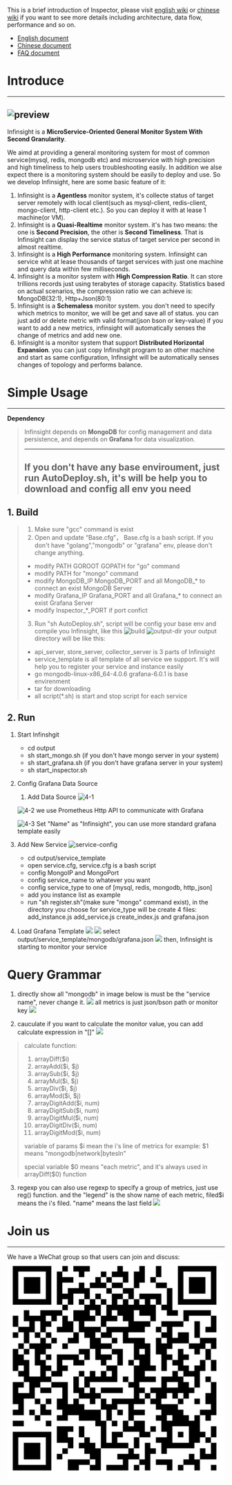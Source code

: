 This is a brief introduction of Inspector, please visit [english wiki](https://yq.aliyun.com/) or [chinese wiki](https://yq.aliyun.com/) if you want to see more details including architecture, data flow, performance and so on.

*  [English document]()
*  [Chinese document](https://github.com/aliyun/infinsight/wiki/Infinsight%E6%8A%80%E6%9C%AF%E6%96%87%E6%A1%A3)
*  [FAQ document](https://yq.aliyun.com/)

# Introduce
---
![preview](https://github.com/aliyun/infinsight/raw/resource/png/readme/preview.png)
---
Infinsight is a **MicroService-Oriented General Monitor System With Second Granularity**.

We aimd at providing a general monitoring system for most of common service(mysql, redis, mongodb etc) and microservice with high precision and high timeliness to help users troubleshooting easily. In addition we alse expect there is a monitoring system should be easily to deploy and use. So we develop Infinsight, here are some basic feature of it:

1. Infinsight is a **Agentless** monitor system, it's collecte status of target server remotely with local client(such as mysql-client, redis-client, mongo-client, http-client etc.). So you can deploy it with at lease 1 machine(or VM).
2. Infinsight is a **Quasi-Realtime** monitor system. it's has two means: the one is **Second Precision**, the other is **Second Timeliness**. That is Infinsight can display the service status of target service per second in almost realtime.
3. Infinsight is a **High Performance** monitoring system. Infinsight can service whit at lease thousands of target services with just one machine and query data within few milliseconds.
4. Infinsight is a monitor system with **High Compression Ratio**. It can store trillions records just using terabytes of storage capacity. Statistics based on actual scenarios, the compression ratio we can achieve is: MongoDB(32:1), Http+Json(80:1)
5. Infinsight is a **Schemaless** monitor system. you don't need to specify which metrics to monitor, we will be get and save all of status. you can just add or delete metric with valid format(json bson or key-value) if you want to add a new metrics, infinsight will automatically senses the change of metrics and add new one.
6. Infinsight is a monitor system that support **Distributed Horizontal Expansion**. you can just copy Infinshgit program to an other machine and start as same configuration, Infinsight will be automatically senses changes of topology and performs balance.

# Simple Usage
---

**Dependency**
> Infinsight depends on **MongoDB** for config management and data persistence, and depends on **Grafana** for data visualization.
> 
> ---
> If you don't have any base enviroument, just run AutoDeploy.sh, it's will be help you to download and config all env you need
> ---

## 1. Build

> 1. Make sure "gcc" command is exist
> 2. Open and update “Base.cfg”， Base.cfg is a bash script. If you don't have "golang","mongodb" or "grafana" env, please don't change anything.
> 	* modify PATH GOROOT GOPATH for "go" command
> 	* modify PATH for "mongo" command
> 	* modify MongoDB_IP MongoDB_PORT and all MongoDB_* to connect an exist MongoDB Server
> 	* modify Grafana_IP Grafana_PORT and all Grafana_* to connect an exist Grafana Server
> 	* modify Inspector\_*_PORT if port confict
> 3. Run "sh AutoDeploy.sh", script will be config your base env and compile you Infinsight, like this
> ![build](https://github.com/aliyun/infinsight/raw/resource/png/readme/build.png)
> ![output-dir](https://github.com/aliyun/infinsight/raw/resource/png/readme/output-dir.png)
> your output directory will be like this:
> 	* api_server, store_server, collector_server is 3 parts of Infinsight
> 	* service_template is all template of all service we support. It's will help you to register your service and instance easily
> 	* go mongodb-linux-x86_64-4.0.6 grafana-6.0.1 is base envirenment
> 	* tar for downloading
> 	* all script(*.sh) is start and stop script for each service

## 2. Run

1. Start Infinshgit
	* cd output
	* sh start_mongo.sh (if you don't have mongo server in your system)
	* sh start_grafana.sh (if you don't have grafana server in your system)
	* sh start_inspector.sh

2. Config Grafana Data Source
	1. Add Data Source
	![4-1](https://github.com/aliyun/infinsight/raw/resource/png/readme/4-1.png)
	
	![4-2](https://github.com/aliyun/infinsight/raw/resource/png/readme/4-2.png)
	we use Prometheus Http API to communicate with Grafana

	![4-3](https://github.com/aliyun/infinsight/raw/resource/png/readme/4-3.png)
	Set "Name" as "Infinsight", you can use more standard grafana template easily
		
3. Add New Service
	![service-config](https://github.com/aliyun/infinsight/raw/resource/png/readme/service_config.png)
	* cd output/service_template
	* open service.cfg, service.cfg is a bash script
	* config MongoIP and MongoPort
	* config service_name to whatever you want
	* config service_type to one of [mysql, redis, mongodb, http_json]
	* add you instance list as example
	* run "sh register.sh"(make sure "mongo" command exist), in the directory you choose for service_type will be create 4 files: add_instance.js add_service.js create_index.js and grafana.json

4. Load Grafana Template
![](https://github.com/aliyun/infinsight/raw/resource/png/readme/import%20dashboard-1.png)
![](https://github.com/aliyun/infinsight/raw/resource/png/readme/import%20dashboard-2.png)
select output/service_template/mongodb/grafana.json
![](https://github.com/aliyun/infinsight/raw/resource/png/readme/config%20suuccess.png)
then, Infinsight is starting to monitor your service

# Query Grammar
1. directly show
all "mongodb" in image below is must be the "service name", never change it.
![](https://github.com/aliyun/infinsight/raw/resource/png/readme/Grammar%201.1.png)
all metrics is just json/bson path or monitor key
![](https://github.com/aliyun/infinsight/raw/resource/png/readme/serverStatus.png)

2. cauculate
if you want to calculate the monitor value, you can add calculate expression in "[]" 
![](https://github.com/aliyun/infinsight/raw/resource/png/readme/Grammar%201.2.png)

> calculate function:
> 
> 1. arrayDiff($i)
> 2. arrayAdd($i, $j)
> 3. arraySub($i, $j)
> 4. arrayMul($i, $j)
> 5. arrayDiv($i, $j)
> 6. arrayMod($i, $j)
> 7. arrayDigitAdd($i, num)
> 8. arrayDigitSub($i, num)
> 9. arrayDigitMul($i, num)
> 10. arrayDigitDiv($i, num)
> 11. arrayDigitMod($i, num)
> 
> variable of params $i mean the i's line of metrics
> for example: $1 means "mongodb|network|bytesIn"
> 
> special variable $0 means "each metric", and it's always used in arrayDiff($0) function 

3. regexp
you can also use regexp to specify a group of metrics, just use reg() function. and the "legend" is the show name of each metric, filed$i means the i's filed. "name" means the last field
![](https://github.com/aliyun/infinsight/raw/resource/png/readme/Grammar%201.3.png)

# Join us
---
We have a WeChat group so that users can join and discuss:<br>
![wechat](https://github.com/aliyun/infinsight/raw/resource/png/readme/wechat.png)
